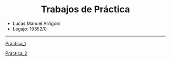 <h1 align="center"> Trabajos de Práctica </h1>

* Lucas Manuel Arrigoni
* Legajo: 19352/0
___

[Practica_1](https://github.com/lucasAr9/Practicas_de_python/blob/main/practica_1.py)

[Practica_2](https://github.com/lucasAr9/Practicas_de_python/blob/main/practica_2/punto_10.ipynb)
